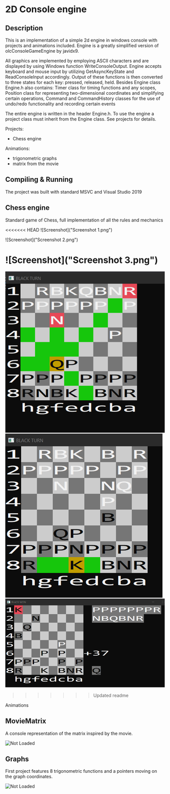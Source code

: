 2D Console engine
=====

Description
---------
This is an implementation of a simple 2d engine in windows console with projects and animations included.
Engine is a greatly simplified version of olcConsoleGameEngine by javidx9. 

All graphics are implemented by employing ASCII characters and are displayed by using Windows function WriteConsoleOutput. 
Engine accepts keyboard and mouse input by utilizing GetAsyncKeyState and ReadConsoleInput accordingly. Output of these functions 
is then converted to three states for each key: pressed, released, held. Besides Engine class Engine.h also contains: Timer class 
for timing functions and any scopes, Position class for representing two-dimensional coordinates and simplifying certain operations, 
Command and CommandHistory classes for the use of undo/redo functionality and recording certain events

The entire engine is written in the header Engine.h. To use the engine a project class must inherit from the 
Engine class. See projects for details.
	
Projects: 
- Chess engine

Animations: 
- trigonometric graphs
- matrix from the movie

Compiling & Running
---------
The project was built with standard MSVC and Visual Studio 2019

Chess engine
---------
Standard game of Chess, full implementation of all the rules and mechanics

<<<<<<< HEAD
![Screenshot]("Screenshot 1.png")

![Screenshot]("Screenshot 2.png")

![Screenshot]("Screenshot 3.png")
=======
![Screenshot](Screenshot1.png)
![Screenshot](Screenshot2.png)
![Screenshot](Screenshot3.png)
>>>>>>> Updated readme

Animations

MovieMatrix
---------
A console representation of the matrix inspired by the movie.

![Not Loaded](https://media.giphy.com/media/UbZUJMRA4j7v4WYj2K/giphy.gif)

Graphs
---------
First project features 8 trigonometric functions and a pointers moving on the graph coordinates.

![Not Loaded](https://media.giphy.com/media/K5HnGAKasGZGSGjuSq/giphy.gif)
